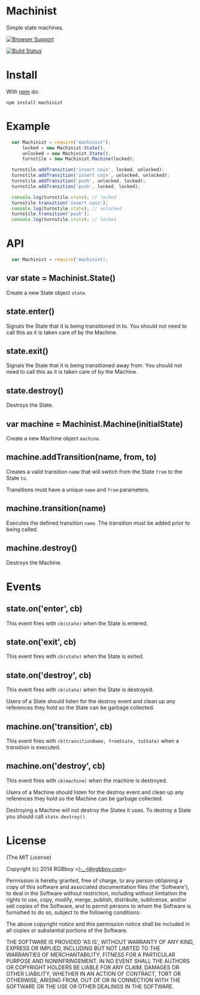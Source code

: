 # Machinist

Simple state machines.

[![Browser Support](https://ci.testling.com/rgbboy/machinist.png)
](https://ci.testling.com/RGBboy/machinist)

[![Build Status](https://secure.travis-ci.org/RGBboy/machinist.png)](http://travis-ci.org/RGBboy/machinist)

# Install

With [npm](http://npmjs.org) do:

```
npm install machinist
```

# Example

``` javascript
  var Machinist = require('machinist'),
      locked = new Machinist.State(),
      unlocked = new Machinist.State(),
      turnstile = new Machinist.Machine(locked);

  turnstile.addTransition('insert coin', locked, unlocked);
  turnstile.addTransition('insert coin', unlocked, unlocked);
  turnstile.addTransition('push', unlocked, locked);
  turnstile.addTransition('push', locked, locked);

  console.log(turnstile.state); // locked
  turnstile.transition('insert coin');
  console.log(turnstile.state); // unlocked
  turnstile.transition('push');
  console.log(turnstile.state); // locked
```

# API

``` javascript
  var Machinist = require('machinist);
```

## var state = Machinist.State()

Create a new State object `state`.

## state.enter()

Signals the State that it is being transitioned in to. You should not need to 
call this as it is taken care of by the Machine.

## state.exit()

Signals the State that it is being transitioned away from. You should not need 
to call this as it is taken care of by the Machine.

## state.destroy()

Destroys the State.

## var machine = Machinist.Machine(initialState)

Create a new Machine object `machine`.

## machine.addTransition(name, from, to)

Creates a valid transition `name` that will switch from the State `from` to 
the State `to`.

Transitions must have a unique `name` and `from` parameters.

## machine.transition(name)

Executes the defined transition `name`. The transition must be added prior to 
being called.

## machine.destroy()

Destroys the Machine.

# Events

## state.on('enter', cb)

This event fires with `cb(state)` when the State is entered.

## state.on('exit', cb)

This event fires with `cb(state)` when the State is exited.

## state.on('destroy', cb)

This event fires with `cb(state)` when the State is destroyed.

Users of a State should listen for the destroy event and clean up any 
references they hold so the State can be garbage collected.

## machine.on('transition', cb)

This event fires with `cb(transitionName, fromState, toState)` when a 
transition is executed.

## machine.on('destroy', cb)

This event fires with `cb(machine)` when the machine is destroyed.

Users of a Machine should listen for the destroy event and clean up any 
references they hold so the Machine can be garbage collected.

Destroying a Machine will not destroy the States it uses. To destroy a State 
you should call `state.destroy()`.

# License 

(The MIT License)

Copyright (c) 2014 RGBboy &lt;l-_-l@rgbboy.com&gt;

Permission is hereby granted, free of charge, to any person obtaining
a copy of this software and associated documentation files (the
'Software'), to deal in the Software without restriction, including
without limitation the rights to use, copy, modify, merge, publish,
distribute, sublicense, and/or sell copies of the Software, and to
permit persons to whom the Software is furnished to do so, subject to
the following conditions:

The above copyright notice and this permission notice shall be
included in all copies or substantial portions of the Software.

THE SOFTWARE IS PROVIDED 'AS IS', WITHOUT WARRANTY OF ANY KIND,
EXPRESS OR IMPLIED, INCLUDING BUT NOT LIMITED TO THE WARRANTIES OF
MERCHANTABILITY, FITNESS FOR A PARTICULAR PURPOSE AND NONINFRINGEMENT.
IN NO EVENT SHALL THE AUTHORS OR COPYRIGHT HOLDERS BE LIABLE FOR ANY
CLAIM, DAMAGES OR OTHER LIABILITY, WHETHER IN AN ACTION OF CONTRACT,
TORT OR OTHERWISE, ARISING FROM, OUT OF OR IN CONNECTION WITH THE
SOFTWARE OR THE USE OR OTHER DEALINGS IN THE SOFTWARE.